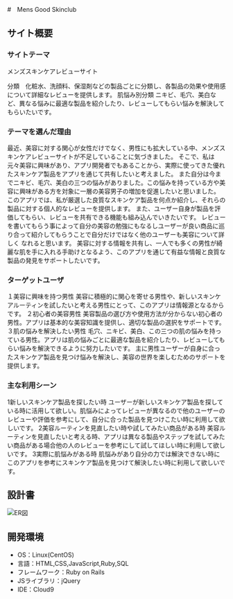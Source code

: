 #　Mens Good Skinclub​

## サイト概要
### サイトテーマ
メンズスキンケアレビューサイト

分類　化粧水、洗顔料、保湿剤などの製品ごとに分類し、各製品の効果や使用感について詳細なレビューを提供します。
肌悩み別分類 ニキビ、毛穴、美白など、異なる悩みに最適な製品を紹介したり、レビューしてもらい悩みを解決してもらいたいです。
​
### テーマを選んだ理由
最近、美容に対する関心が女性だけでなく、男性にも拡大している中、メンズスキンケアレビューサイトが不足していることに気づきました。
そこで、私は元々美容に興味があり、アプリ開発者でもあることから、実際に使ってきた優れたスキンケア製品をアプリを通じて共有したいと考えました。
また自分は今までニキビ、毛穴、美白の三つの悩みがありました。この悩みを持っている方や美容に興味がある方を対象に一層の美容男子の増加を促進したいと思いました。
このアプリでは、私が厳選した良質なスキンケア製品を何点か紹介し、それらの製品に対する個人的なレビューを提供します。
また、ユーザー自身が製品を評価してもらい、レビューを共有できる機能も組み込んでいきたいです。
レビューを書いてもらう事によって自分の美容の勉強にもなるしユーザーが良い商品に巡り合って紹介してもらうことで自分だけではなく他のユーザーも美容について詳しく
なれると思います。
美容に対する情報を共有し、一人でも多くの男性が綺麗な肌を手に入れる手助けとなるよう、このアプリを通じて有益な情報と良質な製品の発見をサポートしたいです。
​
### ターゲットユーザ
１美容に興味を持つ男性
美容に積極的に関心を寄せる男性や、新しいスキンケアルーティンを試したいと考える男性にとって、このアプリは情報源となるからです。
２初心者の美容男性
美容製品の選び方や使用方法が分からない初心者の男性。アプリは基本的な美容知識を提供し、適切な製品の選択をサポートです。
３肌の悩みを解決したい男性
毛穴、ニキビ、美白、この三つの肌の悩みを持っている男性。アプリは肌の悩みごとに最適な製品を紹介したり、レビューしてもらい悩みを解決できるように努力したいです。
主に男性ユーザーが自身に合ったスキンケア製品を見つけ悩みを解決し、美容の世界を楽しむためのサポートを提供します。
​
### 主な利用シーン
1新しいスキンケア製品を探したい時
ユーザーが新しいスキンケア製品を探している時に活用して欲しい。肌悩みによってレビューが異なるので他のユーザーのレビューや評価を参考にして、自分に合った製品を見つけこたい時に利用して欲しいです。
2美容ルーティンを見直したい時や試してみたい商品がある時
美容ルーティンを見直したいと考える時、アプリは異なる製品やステップを試してみたい商品がある場合他の人のレビューを参考にして試してほしい時に利用して欲しいです。
3実際に肌悩みがある時
肌悩みがあり自分の力では解決できない時にこのアプリを参考にスキンケア製品を見つけて解決したい時に利用して欲しいです。
​
## 設計書
![ER図](https://github.com/xxkrxx/MensGoodSkinclub/assets/143770189/0f1b582e-b879-46e9-89ce-e4105fe449b6)
​
## 開発環境
- OS：Linux(CentOS)
- 言語：HTML,CSS,JavaScript,Ruby,SQL
- フレームワーク：Ruby on Rails
- JSライブラリ：jQuery
- IDE：Cloud9
​
